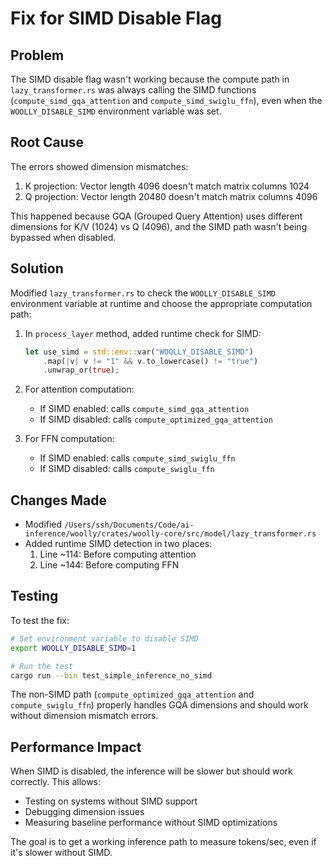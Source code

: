 # Fix for SIMD Disable Flag

## Problem
The SIMD disable flag wasn't working because the compute path in `lazy_transformer.rs` was always calling the SIMD functions (`compute_simd_gqa_attention` and `compute_simd_swiglu_ffn`), even when the `WOOLLY_DISABLE_SIMD` environment variable was set.

## Root Cause
The errors showed dimension mismatches:
1. K projection: Vector length 4096 doesn't match matrix columns 1024
2. Q projection: Vector length 20480 doesn't match matrix columns 4096

This happened because GQA (Grouped Query Attention) uses different dimensions for K/V (1024) vs Q (4096), and the SIMD path wasn't being bypassed when disabled.

## Solution
Modified `lazy_transformer.rs` to check the `WOOLLY_DISABLE_SIMD` environment variable at runtime and choose the appropriate computation path:

1. In `process_layer` method, added runtime check for SIMD:
   ```rust
   let use_simd = std::env::var("WOOLLY_DISABLE_SIMD")
       .map(|v| v != "1" && v.to_lowercase() != "true")
       .unwrap_or(true);
   ```

2. For attention computation:
   - If SIMD enabled: calls `compute_simd_gqa_attention`
   - If SIMD disabled: calls `compute_optimized_gqa_attention`

3. For FFN computation:
   - If SIMD enabled: calls `compute_simd_swiglu_ffn`
   - If SIMD disabled: calls `compute_swiglu_ffn`

## Changes Made
- Modified `/Users/ssh/Documents/Code/ai-inference/woolly/crates/woolly-core/src/model/lazy_transformer.rs`
- Added runtime SIMD detection in two places:
  1. Line ~114: Before computing attention
  2. Line ~144: Before computing FFN

## Testing
To test the fix:
```bash
# Set environment variable to disable SIMD
export WOOLLY_DISABLE_SIMD=1

# Run the test
cargo run --bin test_simple_inference_no_simd
```

The non-SIMD path (`compute_optimized_gqa_attention` and `compute_swiglu_ffn`) properly handles GQA dimensions and should work without dimension mismatch errors.

## Performance Impact
When SIMD is disabled, the inference will be slower but should work correctly. This allows:
- Testing on systems without SIMD support
- Debugging dimension issues
- Measuring baseline performance without SIMD optimizations

The goal is to get a working inference path to measure tokens/sec, even if it's slower without SIMD.